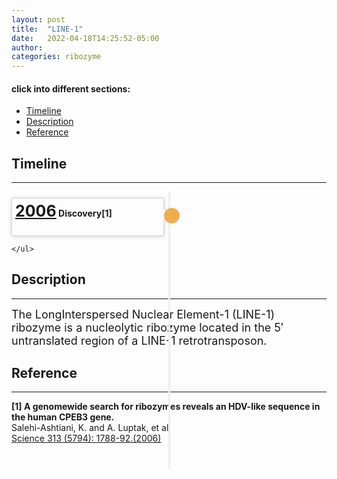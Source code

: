 ```yaml
---
layout: post
title:  "LINE-1"
date:   2022-04-18T14:25:52-05:00
author: 
categories: ribozyme
---
```




#### click into different sections:

- [Timeline](#timeline)
- [Description](#description)
- [Reference](#reference)


## Timeline

***
<html lang="zh-cn">
<head>
  <meta charset="utf-8">
  <meta name="viewport" content="width=device-width, initial-scale=1">
  <meta http-equiv="X-UA-Compatible" content="IE=edge">
  <title></title>

</head>
<style>
   table {
        border: 2px solid #f8f8ff;
        border: 2px solid #767676;
		    border: 2px solid #767676;
		    border-radius: 5px;
		    background-color: #fff;
        }
.timeline {
  list-style: none;
  padding: 10px 0 10px;
  position: relative;
}
.timeline:before {
  top: 0;
  bottom: 0;
  position: absolute;
  content: " ";
  width: 3px;
  background-color: #eeeeee;
  left: 50%;
  margin-left: -1.5px;
}
.timeline > li {
  margin-bottom: 10px;
  position: relative;
}
.timeline > li:before,
.timeline > li:after {
  content: " ";
  display: table;
}
.timeline > li:after {
  clear: both;
}
.timeline > li:before,
.timeline > li:after {
  content: " ";
  display: table;
}
.timeline > li:after {
  clear: both;
}
.timeline > li > .timeline-panel {
  width: 46%;
  float: left;
  border: 1px solid #d4d4d4;
  border-radius: 2px;
  padding: 5px;
  position: relative;
  -webkit-box-shadow: 0 1px 6px rgba(0, 0, 0, 0.175);
  box-shadow: 0 1px 6px rgba(0, 0, 0, 0.175);
}
.timeline > li > .timeline-panel:before {
  position: absolute;
  top: 16px;
  right: -12px;
  display: inline-block;
  border-top: 10px solid transparent;
  border-left: 10px solid #ccc;
  border-right: 0 solid #ccc;
  border-bottom: 10px solid transparent;
  content: " ";
}
.timeline > li > .timeline-panel:after {
  position: absolute;
  top: 16px;
  right: -10px;
  display: inline-block;
  border-top: 10px solid transparent;
  border-left: 10px solid #fff;
  border-right: 0 solid #fff;
  border-bottom: 10px solid transparent;
  content: " ";
}
.timeline > li > .timeline-badge {
  color: #fff;
  width: 25px;
  height: 25px;
  line-height: 40px;
  font-size: 1.4em;
  text-align: center;
  position: absolute;
  top: 16px;
  left: 48.5%;
  margin-left: 0px;
  background-color: #999999;
  z-index: 100;
  border-top-right-radius: 50%;
  border-top-left-radius: 50%;
  border-bottom-right-radius: 50%;
  border-bottom-left-radius: 50%;
}
.timeline > li.timeline-inverted > .timeline-panel {
  float: right;
}
.timeline > li.timeline-inverted > .timeline-panel:before {
  border-left-width: 0;
  border-right-width: 15px;
  left: -15px;
  right: auto;
}
.timeline > li.timeline-inverted > .timeline-panel:after {
  border-left-width: 0;
  border-right-width: 14px;
  left: -14px;
  right: auto;
}
.timeline-badge.primary {
  background-color: #2e6da4 !important;
}
.timeline-badge.success {
  background-color: #3f903f !important;
}
.timeline-badge.warning {
  background-color: #f0ad4e !important;
}
.timeline-badge.danger {
  background-color: #d9534f !important;
}
.timeline-badge.info {
  background-color: #5bc0de !important;
}
.timeline-title {
  margin-top: 0;
  color: inherit;
}
.timeline-body > p,
.timeline-body > ul {
  margin-bottom: 0;
  padding-bottom: 0;
}
.timeline-body > p + p {
  margin-top: 0px;
}

</style>
    <ul class="timeline">
        <li>
          <div class="timeline-badge warning"></div>
          <div class="timeline-panel">
            <div class="timeline-heading">
              <h4 class="timeline-title"><a href="https://www.ncbi.nlm.nih.gov/pubmed/16990549"  target="_blank" style="font-size:25px;">2006</a>  Discovery[1]</h4>
            </div>
          </div>
        </li>
        
    </ul>
</html>

## Description
***

<font size=4>The LongInterspersed Nuclear Element-1 (LINE-1) ribozyme is a nucleolytic ribozyme located in the 5′ untranslated region of a LINE-1 retrotransposon.</font><br>






## Reference

***

**[1] A genomewide search for ribozymes reveals an HDV-like sequence in the human CPEB3 gene.**<br>
Salehi-Ashtiani, K. and A. Luptak, et al. <br>
[Science 313 (5794): 1788-92.(2006)](https://www.ncbi.nlm.nih.gov/pubmed/16990549)<br><br>







